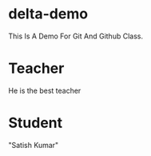 # delta-demo
This Is A Demo For Git And Github Class.

# Teacher
He is the best teacher 
# Student
"Satish Kumar"
